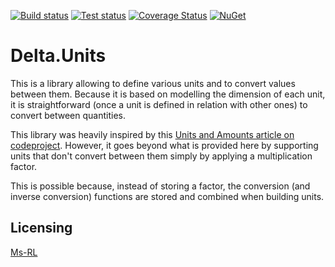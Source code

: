 [![Build status](https://ci.appveyor.com/api/projects/status/h4dqt75twhf93fbv?svg=true)](https://ci.appveyor.com/project/odalet/delta-units)
[![Test status](http://teststatusbadge.azurewebsites.net/api/status/odalet/delta-units)](https://ci.appveyor.com/project/odalet/delta-units)
[![Coverage Status](https://coveralls.io/repos/github/odalet/Delta.Units/badge.svg?branch=master)](https://coveralls.io/github/odalet/Delta.Units)
[![NuGet](https://img.shields.io/nuget/v/Delta.Units.svg)](https://www.nuget.org/packages/Delta.Units/)

Delta.Units
=============

This is a library allowing to define various units and to convert values between them.
Because it is based on modelling the dimension of each unit, it is straightforward (once a unit is defined in relation with other ones) to convert between quantities. 

This library was heavily inspired by this [Units and Amounts article on codeproject](http://www.codeproject.com/Articles/611731/Working-with-Units-and-Amounts). However, it goes beyond what is provided here by supporting units that don't convert between them simply by applying a multiplication factor.

This is possible because, instead of storing a factor, the conversion (and inverse conversion) functions are stored and combined when building units.
 
Licensing
---------
[Ms-RL][msrl]

  [msrl]: License.md "MS-RL License"

